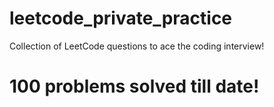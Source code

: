 # leetcode_private_practice
Collection of LeetCode questions to ace the coding interview! 

# 100 problems solved till date!
